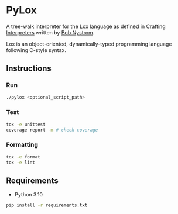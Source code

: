 # PyLox
A tree-walk interpreter for the Lox language as defined in [Crafting Interpreters](https://craftinginterpreters.com/) written by [Bob Nystrom](https://github.com/munificent). 

Lox is an object-oriented, dynamically-typed programming language following C-style syntax.

## Instructions
### Run
```bash
./pylox <optional_script_path>
```

### Test
```bash
tox -e unittest
coverage report -m # check coverage
```

### Formatting
```bash
tox -e format
tox -e lint
```

## Requirements
- Python 3.10

```bash
pip install -r requirements.txt
```
